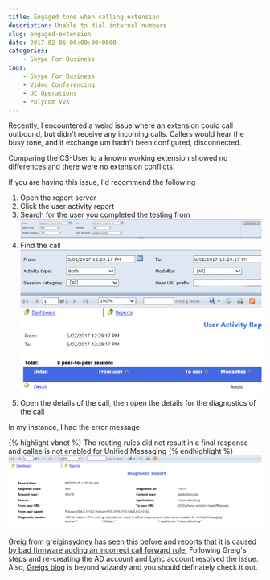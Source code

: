 ```yaml
---
title: Engaged tone when calling extension
description: Unable to dial internal numbers
slug: engaged-extension
date: 2017-02-06 00:00:00+0000
categories:
    - Skype For Business
tags:
    - Skype For Business
    - Video Conferencing
    - UC Operations
    - Polycom VVX
---
```

Recently, I encountered a weird issue where an extension could call outbound, but didn't receive any incoming calls. Callers would hear the busy tone, and if exchange um hadn't been configured, disconnected.

Comparing the CS-User to a known working extension showed no differences and there were no extension conflicts.

If you are having this issue, I'd recommend the following

1. Open the report server
2. Click the user activity report
3. Search for the user you completed the testing from ![Screenshot](sipdomain.png)
4. Find the call  ![Screenshot](activity.png)
5. Open the details of the call, then open the details for the diagnostics of the call

In my instance, I had the error message

{% highlight vbnet %}
The routing rules did not result in a final response and callee is not enabled for Unified Messaging
{% endhighlight %}
![Screenshot](detail.png)

[Greig from greiginsydney has seen this before and reports that it is caused by bad firmware adding an incorrect call forward rule.](https://greiginsydney.com/polycom-vvx-gives-sip480-cant-be-called/) Following Greig's steps and re-creating the AD account and Lync account resolved the issue.
Also, [Greigs blog](https://greiginsydney.com) is beyond wizardy and you should definately check it out.
